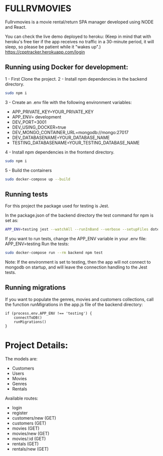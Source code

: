 # FULLRVMOVIES
Fullrvmovies is a movie rental/return SPA manager developed using NODE and React.

You can check the live demo deployed to heroku: 
(Keep in mind that with heroku's free tier if the app receives no traffic in a 30-minute period, it will sleep, so please be patient while it "wakes up".)
https://cpptracker.herokuapp.com/login 

## Running using Docker for development: 
1 - First Clone the project. 
2 - Install npm dependencies in the backend directory.
```sh
sudo npm i
```
3 - Create an .env file with the following environment variables: 
- APP_PRIVATE_KEY=YOUR_PRIVATE_KEY
- APP_ENV= development
- DEV_PORT=3001
- DEV_USING_DOCKER=true
- DEV_MONGO_CONTAINER_URL=mongodb://mongo:27017
- DEV_DATABASENAME=YOUR_DATABASE_NAME
- TESTING_DATABASENAME=YOUR_TESTING_DATABASE_NAME

4 - Install npm dependencies in the frontend directory.
```sh
sudo npm i
```
5 - Build the containers
```sh
sudo docker-compose up --build
```
## Running tests
For this project the package used for testing is Jest.

In the package.json of the backend directory the test command for npm is set as: 

```sh
APP_ENV=testing jest --watchAll --runInBand --verbose --setupFiles dotenv/config
```

If you want to run tests, change the APP_ENV variable in your .env file: APP_ENV=testing
Run the tests: 
```sh
sudo docker-compose run --rm backend npm test
```
Note: If the environment is set to testing, then the app will not connect to mongodb on startup, and will leave the connection handling to the Jest tests.

## Running migrations
If you want to populate the genres, movies and customers collections, call the function runMigrations in the app.js file of the backend directory: 

    if (process.env.APP_ENV !== 'testing') {
        connectToDB()
        runMigrations()
    }

# Project Details: 
The models are: 
- Customers
- Users
- Movies
- Genres
- Rentals

Available routes: 
- login
- register
- customers/new (GET)
- customers (GET)
- movies (GET)
- movies/new (GET)
- movies/:id (GET)
- rentals (GET)
- rentals/new (GET)
